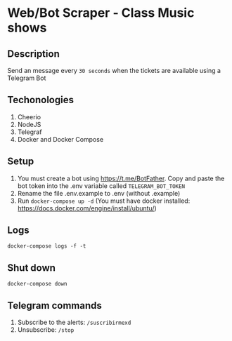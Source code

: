 # Web/Bot Scraper - Class Music shows

## Description

Send an message every ```30 seconds``` when the tickets are available using a Telegram Bot

## Techonologies
1. Cheerio
2. NodeJS
3. Telegraf
4. Docker and Docker Compose

## Setup
1. You must create a bot using https://t.me/BotFather. Copy and paste the bot token into the .env variable called ```TELEGRAM_BOT_TOKEN```
2. Rename the file .env.example to .env (without .example)
3. Run ```docker-compose up -d``` (You must have docker installed: https://docs.docker.com/engine/install/ubuntu/)

## Logs
```docker-compose logs -f -t```

## Shut down
```docker-compose down```

## Telegram commands
1. Subscribe to the alerts: ```/suscribirmexd```
2. Unsubscribe: ```/stop``` 
